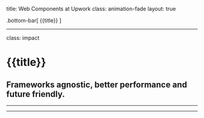 title: Web Components at Upwork
class: animation-fade
layout: true

<!-- This slide will serve as the base layout for all your slides -->
.bottom-bar[
  {{title}}
]

---

class: impact

# {{title}}
## Frameworks agnostic, better performance and future friendly.

---


---
